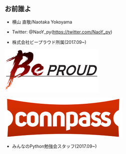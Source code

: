 ## お前誰よ

- 横山 直敬/Naotaka Yokoyama

- Twitter: @NaoY_py(https://twitter.com/NaoY_py)

- 株式会社ビープラウド所属(2017.09~)

![BeProud](https://github.com/NaoY-2501/GitPitch-Slides/blob/master/assets/beproud.png)

![connpass](https://github.com/NaoY-2501/GitPitch-Slides/blob/master/assets/connpass.png)

- みんなのPython勉強会スタッフ(2017.09~)



